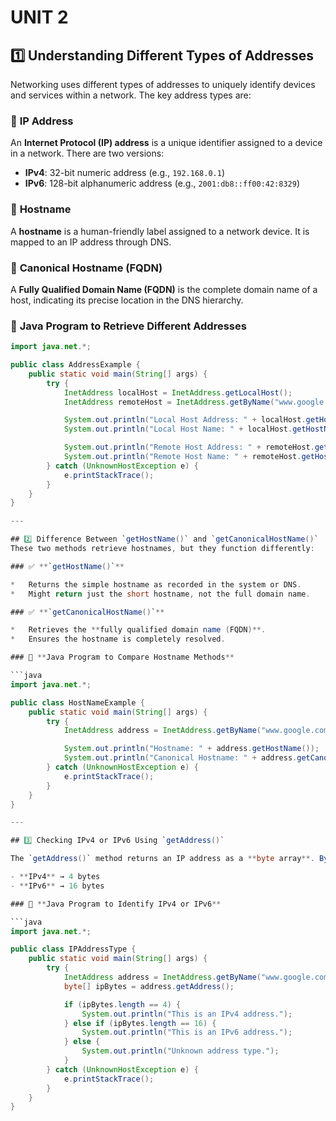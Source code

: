 # **UNIT 2**

## 1️⃣ Understanding Different Types of Addresses

Networking uses different types of addresses to uniquely identify devices and services within a network. The key address types are:

### 🔹 **IP Address**
An **Internet Protocol (IP) address** is a unique identifier assigned to a device in a network. There are two versions:
- **IPv4**: 32-bit numeric address (e.g., `192.168.0.1`)
- **IPv6**: 128-bit alphanumeric address (e.g., `2001:db8::ff00:42:8329`)

### 🔹 **Hostname**
A **hostname** is a human-friendly label assigned to a network device. It is mapped to an IP address through DNS.

### 🔹 **Canonical Hostname (FQDN)**
A **Fully Qualified Domain Name (FQDN)** is the complete domain name of a host, indicating its precise location in the DNS hierarchy.

### 📝 **Java Program to Retrieve Different Addresses**

```java
import java.net.*;

public class AddressExample {
    public static void main(String[] args) {
        try {
            InetAddress localHost = InetAddress.getLocalHost();
            InetAddress remoteHost = InetAddress.getByName("www.google.com");

            System.out.println("Local Host Address: " + localHost.getHostAddress());
            System.out.println("Local Host Name: " + localHost.getHostName());

            System.out.println("Remote Host Address: " + remoteHost.getHostAddress());
            System.out.println("Remote Host Name: " + remoteHost.getHostName());
        } catch (UnknownHostException e) {
            e.printStackTrace();
        }
    }
}

---

## 2️⃣ Difference Between `getHostName()` and `getCanonicalHostName()`
These two methods retrieve hostnames, but they function differently:

### ✅ **`getHostName()`**

*   Returns the simple hostname as recorded in the system or DNS.
*   Might return just the short hostname, not the full domain name.

### ✅ **`getCanonicalHostName()`**

*   Retrieves the **fully qualified domain name (FQDN)**.
*   Ensures the hostname is completely resolved.

### 📝 **Java Program to Compare Hostname Methods**

```java
import java.net.*;

public class HostNameExample {
    public static void main(String[] args) {
        try {
            InetAddress address = InetAddress.getByName("www.google.com");

            System.out.println("Hostname: " + address.getHostName());
            System.out.println("Canonical Hostname: " + address.getCanonicalHostName());
        } catch (UnknownHostException e) {
            e.printStackTrace();
        }
    }
}

---

## 3️⃣ Checking IPv4 or IPv6 Using `getAddress()`

The `getAddress()` method returns an IP address as a **byte array**. By checking the array length, we can determine the address type:

- **IPv4** → 4 bytes
- **IPv6** → 16 bytes

### 📝 **Java Program to Identify IPv4 or IPv6**

```java
import java.net.*;

public class IPAddressType {
    public static void main(String[] args) {
        try {
            InetAddress address = InetAddress.getByName("www.google.com");
            byte[] ipBytes = address.getAddress();

            if (ipBytes.length == 4) {
                System.out.println("This is an IPv4 address.");
            } else if (ipBytes.length == 16) {
                System.out.println("This is an IPv6 address.");
            } else {
                System.out.println("Unknown address type.");
            }
        } catch (UnknownHostException e) {
            e.printStackTrace();
        }
    }
}
